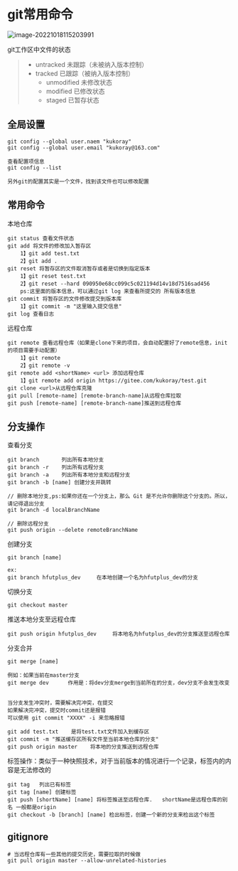 # git常用命令

![image-20221018115203991](https://s2.loli.net/2022/10/18/lbJgpCOr2kAGnjt.png)



git工作区中文件的状态

> - untracked 未跟踪（未被纳入版本控制）
> - tracked 已跟踪（被纳入版本控制）
>     - unmodified  未修改状态
>     - modified  已修改状态
>     - staged   已暂存状态



## 全局设置

```shell
git config --global user.naem "kukoray"
git config --global user.email "kukoray@163.com"

查看配置项信息
git config --list

另外git的配置其实是一个文件，找到该文件也可以修改配置
```



## 常用命令

本地仓库

```shell
git status 查看文件状态
git add 将文件的修改加入暂存区
	1】git add test.txt
	2】git add .
git reset 将暂存区的文件取消暂存或者是切换到指定版本
	1】git reset test.txt
	2】git reset --hard 090950e68cc099c5c021194d14v18d7516sad456
	ps:这里面的版本信息，可以通过git log 来查看所提交的 所有版本信息
git commit 将暂存区的文件修改提交到版本库
	1】git commit -m "这里输入提交信息"
git log 查看日志
```

远程仓库

```shell
git remote 查看远程仓库（如果是clone下来的项目，会自动配置好了remote信息，init的项目需要手动配置）
	1】git remote
	2】git remote -v
git remote add <shortName> <url> 添加远程仓库
	1】git remote add origin https://gitee.com/kukoray/test.git
git clone <url>从远程仓库克隆
git pull [remote-name] [remote-branch-name]从远程仓库拉取
git push [remote-name] [remote-branch-name]推送到远程仓库
```







## 分支操作

查看分支

```shell
git branch       列出所有本地分支
git branch -r    列出所有远程分支
git branch -a    列出所有本地分支和远程分支
git branch -b [name] 创建分支并跳转

// 删除本地分支,ps:如果你还在一个分支上，那么 Git 是不允许你删除这个分支的。所以，请记得退出分支
git branch -d localBranchName

// 删除远程分支
git push origin --delete remoteBranchName
```

 创建分支

```shell
git branch [name]

ex:
git branch hfutplus_dev     在本地创建一个名为hfutplus_dev的分支

```

切换分支

```shell
git checkout master 
```

推送本地分支至远程仓库

```shell
git push origin hfutplus_dev     将本地名为hfutplus_dev的分支推送至远程仓库
```

分支合并

``` shell
git merge [name]

例如：如果当前在master分支
git merge dev      作用是：将dev分支merge到当前所在的分支，dev分支不会发生改变


当分支发生冲突时，需要解决完冲突，在提交
如果解决完冲突，提交时commit还是报错
可以使用 git commit "XXXX" -i 来忽略报错
```



```shell
git add test.txt    是将test.txt文件加入到缓存区
git commit -m "推送缓存区所有文件至当前本地仓库的分支"
git push origin master    将本地的分支推送到远程仓库
```



标签操作：类似于一种快照技术，对于当前版本的情况进行一个记录，标签内的内容是无法修改的

```shell
git tag   列出已有标签
git tag [name] 创建标签
git push [shortName] [name] 将标签推送至远程仓库.   shortName是远程仓库的别名 一般都是origin
git checkout -b [branch] [name] 检出标签，创建一个新的分支来检出这个标签
```



## gitignore





```shell
# 当远程仓库有一些其他的提交历史，需要拉取的时候做
git pull origin master --allow-unrelated-histories
```

